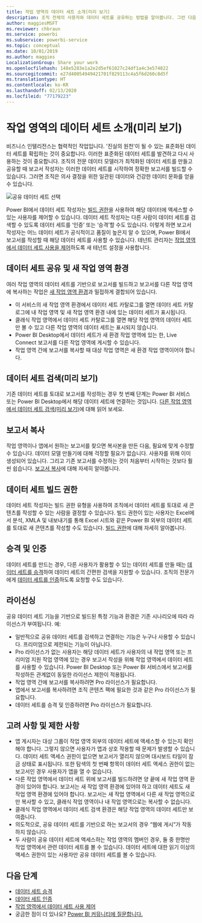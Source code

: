 ```yaml
---
title: 작업 영역의 데이터 세트 소개(미리 보기)
description: 조직 전체의 사용자와 데이터 세트를 공유하는 방법을 알아봅니다. 그런 다음, 자신의 작업 영역에서 데이터 세트를 기반으로 보고서를 빌드할 수 있습니다.
author: maggiesMSFT
ms.reviewer: chbraun
ms.service: powerbi
ms.subservice: powerbi-service
ms.topic: conceptual
ms.date: 10/01/2019
ms.author: maggies
LocalizationGroup: Share your work
ms.openlocfilehash: 148e5283e1a2e2d5ef61027c24df1a4c3e574822
ms.sourcegitcommit: e27d40054949421701f829113c4a5f6d260c8d5f
ms.translationtype: HT
ms.contentlocale: ko-KR
ms.lasthandoff: 02/13/2020
ms.locfileid: "77179223"
---
```

# <a name="intro-to-datasets-across-workspaces-preview"></a>작업 영역의 데이터 세트 소개(미리 보기)

비즈니스 인텔리전스는 협력적인 작업입니다. '진실의 원천'이 될 수 있는 표준화된 데이터 세트를 확립하는 것이 중요합니다. 이러한 표준화된 데이터 세트를 발견하고 다시 사용하는 것이 중요합니다. 조직의 전문 데이터 모델러가 최적화된 데이터 세트를 만들고 공유할 때 보고서 작성자는 이러한 데이터 세트를 시작하여 정확한 보고서를 빌드할 수 있습니다. 그러면 조직은 의사 결정을 위한 일관된 데이터와 건강한 데이터 문화를 얻을 수 있습니다.

![공유 데이터 세트 선택](media/service-datasets-across-workspaces/power-bi-select-shared-dataset.png)

Power BI에서 데이터 세트 작성자는 [빌드 권한](service-datasets-build-permissions.md)을 사용하여 해당 데이터에 액세스할 수 있는 사용자를 제어할 수 있습니다. 데이터 세트 작성자는 다른 사람이 데이터 세트를 검색할 수 있도록 데이터 세트를 ‘인증’ 또는 ‘승격’할 수도 있습니다.   이렇게 하면 보고서 작성자는 어느 데이터 세트가 공식적이고 품질이 높은지 알 수 있으며, Power BI에서 보고서를 작성할 때 해당 데이터 세트를 사용할 수 있습니다. 테넌트 관리자는 [작업 영역에서 데이터 세트 사용을 제어](service-datasets-admin-across-workspaces.md)하도록 새 테넌트 설정을 사용합니다.

## <a name="dataset-sharing-and-the-new-workspace-experience"></a>데이터 세트 공유 및 새 작업 영역 환경

여러 작업 영역의 데이터 세트를 기반으로 보고서를 빌드하고 보고서를 다른 작업 영역에 복사하는 작업은 [새 작업 영역 환경](service-create-the-new-workspaces.md)과 밀접하게 결합되어 있습니다.

- 이 서비스의 새 작업 영역 환경에서 데이터 세트 카탈로그를 열면 데이터 세트 카탈로그에 내 작업 영역 및 새 작업 영역 환경 내에 있는 데이터 세트가 표시됩니다. 
- 클래식 작업 영역에서 데이터 세트 카탈로그를 열면 해당 작업 영역의 데이터 세트만 볼 수 있고 다른 작업 영역의 데이터 세트는 표시되지 않습니다.
- Power BI Desktop에서 데이터 세트가 새 환경 작업 영역에 있는 한, Live Connect 보고서를 다른 작업 영역에 게시할 수 있습니다.
- 작업 영역 간에 보고서를 복사할 때 대상 작업 영역은 새 환경 작업 영역이어야 합니다.

## <a name="discover-datasets-preview"></a>데이터 세트 검색(미리 보기)

기존 데이터 세트를 토대로 보고서를 작성하는 경우 첫 번째 단계는 Power BI 서비스 또는 Power BI Desktop에서 해당 데이터 세트에 연결하는 것입니다. [다른 작업 영역에서 데이터 세트 검색(미리 보기)](service-datasets-discover-across-workspaces.md)에 대해 읽어 보세요.

## <a name="copy-a-report"></a>보고서 복사

작업 영역이나 앱에서 원하는 보고서를 찾으면 복사본을 만든 다음, 필요에 맞게 수정할 수 있습니다. 데이터 모델 만들기에 대해 걱정할 필요가 없습니다. 사용자를 위해 이미 생성되어 있습니다. 그리고 기존 보고서를 수정하는 것이 처음부터 시작하는 것보다 훨씬 쉽습니다. [보고서 복사](service-datasets-copy-reports.md)에 대해 자세히 알아봅니다.

## <a name="build-permission-for-datasets"></a>데이터 세트 빌드 권한

데이터 세트 작성자는 빌드 권한 유형을 사용하여 조직에서 데이터 세트를 토대로 새 콘텐츠를 작성할 수 있는 사람을 결정할 수 있습니다. 빌드 권한이 있는 사용자는 Excel에서 분석, XMLA 및 내보내기를 통해 Excel 시트와 같은 Power BI 외부의 데이터 세트를 토대로 새 콘텐츠를 작성할 수도 있습니다. [빌드 권한](service-datasets-build-permissions.md)에 대해 자세히 알아봅니다.

## <a name="promotion-and-certification"></a>승격 및 인증

데이터 세트를 만드는 경우, 다른 사용자가 활용할 수 있는 데이터 세트를 만들 때는 [데이터 세트를 승격](service-datasets-promote.md)하여 데이터 세트의 간편한 검색을 지원할 수 있습니다. 조직의 전문가에게 [데이터 세트를 인증](service-datasets-certify.md)하도록 요청할 수도 있습니다.

## <a name="licensing"></a>라이선싱

공유 데이터 세트 기능을 기반으로 빌드된 특정 기능과 환경은 기존 시나리오에 따라 라이선스가 부여됩니다. 예:

- 일반적으로 공유 데이터 세트를 검색하고 연결하는 기능은 누구나 사용할 수 있습니다. 프리미엄으로 제한되는 기능이 아닙니다.
- Pro 라이선스가 없는 사용자는 해당 데이터 세트가 사용자의 내 작업 영역 또는 프리미엄 지원 작업 영역에 있는 경우 보고서 작성을 위해 작업 영역에서 데이터 세트를 사용할 수 있습니다. Power BI Desktop 또는 Power BI 서비스에서 보고서를 작성하든 관계없이 동일한 라이선스 제한이 적용됩니다.
- 작업 영역 간에 보고서를 복사하려면 Pro 라이선스가 필요합니다.
- 앱에서 보고서를 복사하려면 조직 콘텐츠 팩에 필요한 것과 같은 Pro 라이선스가 필요합니다.
- 데이터 세트를 승격 및 인증하려면 Pro 라이선스가 필요합니다.

## <a name="considerations-and-limitations"></a>고려 사항 및 제한 사항

- 앱 게시자는 대상 그룹이 작업 영역 외부의 데이터 세트에 액세스할 수 있는지 확인해야 합니다. 그렇지 않으면 사용자가 앱과 상호 작용할 때 문제가 발생할 수 있습니다. 데이터 세트 액세스 권한이 없으면 보고서가 열리지 않으며 대시보드 타일이 잠금 상태로 표시됩니다. 또한 탐색의 첫 번째 항목이 데이터 세트 액세스 권한이 없는 보고서인 경우 사용자가 앱을 열 수 없습니다.
- 다른 작업 영역에서 데이터 세트 위에 보고서를 빌드하려면 양 끝에 새 작업 영역 환경이 있어야 합니다. 보고서는 새 작업 영역 환경에 있어야 하고 데이터 세트도 새 작업 영역 환경에 있어야 합니다. 보고서는 새 작업 영역에서 다른 새 작업 영역으로만 복사할 수 있고, 클래식 작업 영역이나 내 작업 영역으로는 복사할 수 없습니다. 
- 클래식 작업 영역에서 데이터 세트 검색 환경은 해당 작업 영역의 데이터 세트만 보여줍니다.
- 의도적으로, 공유 데이터 세트를 기반으로 하는 보고서의 경우 “웹에 게시”가 작동하지 않습니다.
- 두 사람이 공유 데이터 세트에 액세스하는 작업 영역의 멤버인 경우, 둘 중 한명만 작업 영역에서 관련 데이터 세트를 볼 수 있습니다. 데이터 세트에 대한 읽기 이상의 액세스 권한이 있는 사용자만 공유 데이터 세트를 볼 수 있습니다. 

## <a name="next-steps"></a>다음 단계

- [데이터 세트 승격](service-datasets-promote.md)
- [데이터 세트 인증](service-datasets-certify.md)
- [작업 영역에서 데이터 세트 사용 제어](service-datasets-admin-across-workspaces.md)
- 궁금한 점이 더 있나요? [Power BI 커뮤니티에 질문합니다.](https://community.powerbi.com/)
